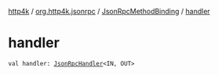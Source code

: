 [http4k](../../index.md) / [org.http4k.jsonrpc](../index.md) / [JsonRpcMethodBinding](index.md) / [handler](./handler.md)

# handler

`val handler: `[`JsonRpcHandler`](../-json-rpc-handler.md)`<IN, OUT>`